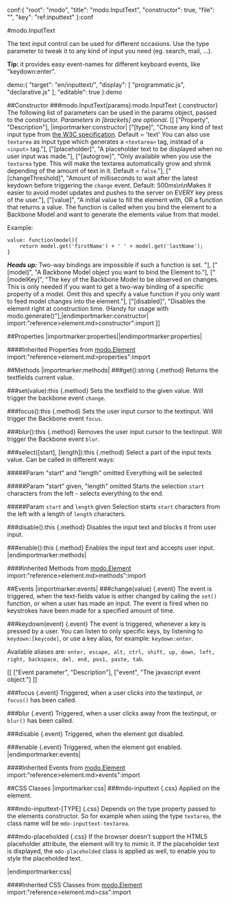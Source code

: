 conf:{
    "root": "modo",
    "title": "modo.InputText",
    "constructor": true,
    "file": "",
    "key": "ref:inputtext"
}:conf

#modo.InputText

The text input control can be used for different occasions.
Use the type parameter to tweak it to any kind of input you need (eg. search, mail, ...).

__Tip:__ it provides easy event-names for different keyboard events, like "keydown:enter".

demo:{
    "target": "en/inputtext/",
    "display": [
        "programmatic.js",
        "declarative.js"
    ],
    "editable": true
}:demo

##Constructor
###modo.InputText(params):modo.InputText {.constructor}
The following list of parameters can be used in the params object, passed to the constructor.
_Parameters in [brackets] are optional._
[[
["Property", "Description"],
|importmarker:constructor|
["[type]", "Chose any kind of text input type from [the W3C specification](http://www.w3.org/TR/html-markup/input.html). Default = 'text'
You can also use `textarea` as input type which generates a `<textarea>` tag, instead of a `<input>` tag."],
["[placeholder]", "A placeholder text to be displayed when no user input was made."],
["[autogrow]", "Only available when you use the `textarea` type. This will make the textarea automatically grow and shrink depending of the amount of text in it. Default = `false`."],
["[changeThreshold]", "Amount of milliseconds to wait after the latest keydown before triggering the `change` event. Default: 500ms\n\nMakes it easier to avoid model updates and pushes to the server on EVERY key press of the user."],
["[value]", "A initial value to fill the element with, OR a function that returns a value. The function is called when you bind the element to a Backbone Model and want to generate the elements value from that model.

Example:

    value: function(model){
        return model.get('firstName') + ' ' + model.get('lastName');
    }

___Heads up:___ Two-way bindings are impossible if such a function is set.
"],
["[model]", "A Backbone Model object you want to bind the Element to."],
["[modelKey]", "The key of the Backbone Model to be observed on changes. This is only needed if you want to get a two-way binding of a specific property of a model. Omit this and specify a value function if you only want to feed model changes into the element."],
["[disabled]", "Disables the element right at construction time. (Handy for usage with modo.generate()"],|endimportmarker:constructor|
import:"reference>element.md>constructor":import
]]

##Properties
|importmarker:properties||endimportmarker:properties|

####Inherited Properties from [modo.Element](element)
import:"reference>element.md>properties":import

##Methods
|importmarker:methods|
###get():string {.method}
Returns the textfields current value.

###set(value):this {.method}
Sets the textfield to the given value. Will trigger the backbone event `change`.

###focus():this {.method}
Sets the user input cursor to the textinput. Will trigger the Backbone event `focus`.

###blur():this {.method}
Removes the user input cursor to the textinput. Will trigger the Backbone event `blur`.

###select([start], [length]):this {.method}
Select a part of the input texts value.
Can be called in different ways:

#####Param "start" and "length" omitted
Everything will be selected

#####Param "start" given, "length" omitted
Starts the selection `start` characters from the left - selects everything to the end.

#####Param `start` and `length` given
Selection starts `start` characters from the left with a length of `length` characters.

###disable():this {.method}
Disables the input text and blocks it from user input.

###enable():this {.method}
Enables the input text and accepts user input.
|endimportmarker:methods|

####Inherited Methods from [modo.Element](element)
import:"reference>element.md>methods":import

##Events
|importmarker:events|
###change(value) {.event}
The event is triggered, when the text-fields value is either changed by calling the `set()` function, or when a user has made an input. The event is fired when no keystrokes have been made for a specified amount of time.

###keydown(event) {.event}
The event is triggered, whenever a key is pressed by a user.
You can listen to only specific keys, by listening to `keydown:[keycode]`, or use a key alias, for example: `keydown:enter`.

Available aliases are: `enter, escape, alt, ctrl, shift, up, down, left, right, backspace, del, end, pos1, paste, tab`.

[[
	["Event parameter", "Description"],
	["event", "The javascript event object."]
]]

###focus {.event}
Triggered, when a user clicks into the textinput, or `focus()` has been called.

###blur {.event}
Triggered, when a user clicks away from the textinput, or `blur()` has been called.

###disable {.event}
Triggered, when the element got disabled.

###enable {.event}
Triggered, when the element got enabled.
|endimportmarker:events|

####Inherited Events from [modo.Element](element)
import:"reference>element.md>events":import

##CSS Classes
|importmarker:css|
###mdo-inputtext {.css}
Applied on the element.

###mdo-inputtext-[TYPE] {.css}
Depends on the type property passed to the elements constructor. So for example when using the type `textarea`,
the class name will be `mdo-inputtext-textarea`.

###mdo-placeholded {.css}
If the browser doesn't support the HTML5 placeholder attribute, the element will try to mimic it.
If the placeholder text is displayed, the `mdo-placeholded` class is applied as well, to enable you to style
the placeholded text.

|endimportmarker:css|

####Inherited CSS Classes from [modo.Element](element)
import:"reference>element.md>css":import